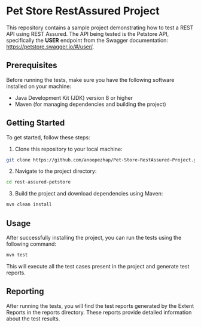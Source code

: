 
# Pet Store RestAssured Project

This repository contains a sample project demonstrating how to test a REST API using REST Assured. The API being tested is the Petstore API, specifically the **USER** endpoint from the Swagger documentation: https://petstore.swagger.io/#/user/.

## Prerequisites

Before running the tests, make sure you have the following software installed on your machine:

- Java Development Kit (JDK) version 8 or higher
- Maven (for managing dependencies and building the project)

## Getting Started

To get started, follow these steps:

1. Clone this repository to your local machine:

```bash
git clone https://github.com/anoopezhap/Pet-Store-RestAssured-Project.git
```
2. Navigate to the project directory:

```bash
cd rest-assured-petstore
```
3. Build the project and download dependencies using Maven:

```bash
mvn clean install
```
## Usage

After successfully installing the project, you can run the tests using the following command:

```bash
mvn test
```
This will execute all the test cases present in the project and generate test reports.

## Reporting

After running the tests, you will find the test reports generated by the Extent Reports  in the reports directory. These reports provide detailed information about the test results.





